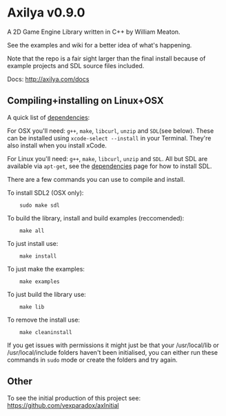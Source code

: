 # Axilya v0.9.0

A 2D Game Engine Library written in C++ by William Meaton.

See the examples and wiki for a better idea of what's happening.

Note that the repo is a fair sight larger than the final install because of example projects and SDL source files included.

Docs: http://axilya.com/docs

## Compiling+installing on Linux+OSX

A quick list of [dependencies](https://github.com/vexparadox/Axilya/wiki/Dependencies):

For OSX you'll need: `g++`, `make`, `libcurl`, `unzip` and `SDL`(see below). These can be installed using `xcode-select --install` in your Terminal. They're also install when you install xCode.

For Linux you'll need: `g++`, `make`, `libcurl`, `unzip` and `SDL`. All but SDL are available via `apt-get`, see the [dependencies](https://github.com/vexparadox/Axilya/wiki/Dependencies) page for how to install SDL.

There are a few commands you can use to compile and install.

To install SDL2 (OSX only):
```Shell
	sudo make sdl
```

To build the library, install and build examples (reccomended):
```Shell
	make all
```

To just install use:

```Shell
	make install
```

To just make the examples:
```Shell
	make examples
```

To just build the library use:
```Shell
	make lib
```

To remove the install use:

```Shell
	make cleaninstall
```


If you get issues with permissions it might just be that your /usr/local/lib or /usr/local/include folders haven't been initialised, you can either run these commands in `sudo` mode or create the folders and try again.


## Other

To see the initial production of this project see: https://github.com/vexparadox/axInitial